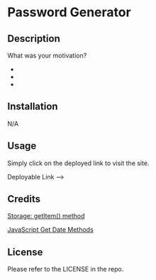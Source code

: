 # Password Generator


## Description
What was your motivation?


-
- 
- 


## Installation

N/A
## Usage

Simply click on the deployed link to visit the site.

Deployable Link --> []()

## Credits

[Storage: getItem() method](https://developer.mozilla.org/en-US/docs/Web/API/Storage/getItem)

[JavaScript Get Date Methods](https://www.w3schools.com/js/js_date_methods.asp)
## License

Please refer to the LICENSE in the repo.
